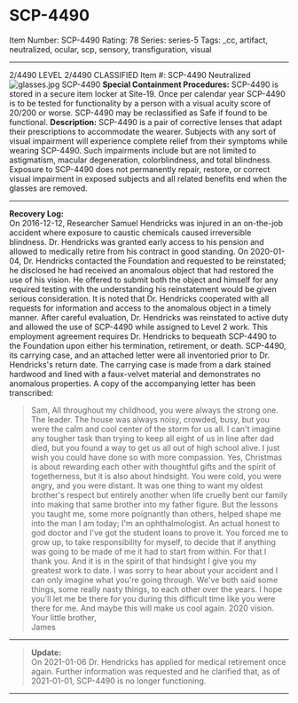 # SCP-4490
Item Number: SCP-4490
Rating: 78
Series: series-5
Tags: _cc, artifact, neutralized, ocular, scp, sensory, transfiguration, visual

---

  

2/4490 LEVEL 2/4490
CLASSIFIED
Item #: SCP-4490
Neutralized
![glasses.jpg](https://scp-wiki.wdfiles.com/local--files/scp-4490/glasses.jpg)
SCP-4490
**Special Containment Procedures:** SCP-4490 is stored in a secure item locker at Site-19. Once per calendar year SCP-4490 is to be tested for functionality by a person with a visual acuity score of 20/200 or worse. SCP-4490 may be reclassified as Safe if found to be functional.
**Description:** SCP-4490 is a pair of corrective lenses that adapt their prescriptions to accommodate the wearer. Subjects with any sort of visual impairment will experience complete relief from their symptoms while wearing SCP-4490. Such impairments include but are not limited to astigmatism, macular degeneration, colorblindness, and total blindness.
Exposure to SCP-4490 does not permanently repair, restore, or correct visual impairment in exposed subjects and all related benefits end when the glasses are removed.
* * *
**Recovery Log:**  
On 2016-12-12, Researcher Samuel Hendricks was injured in an on-the-job accident where exposure to caustic chemicals caused irreversible blindness. Dr. Hendricks was granted early access to his pension and allowed to medically retire from his contract in good standing.
On 2020-01-04, Dr. Hendricks contacted the Foundation and requested to be reinstated; he disclosed he had received an anomalous object that had restored the use of his vision. He offered to submit both the object and himself for any required testing with the understanding his reinstatement would be given serious consideration. It is noted that Dr. Hendricks cooperated with all requests for information and access to the anomalous object in a timely manner.
After careful evaluation, Dr. Hendricks was reinstated to active duty and allowed the use of SCP-4490 while assigned to Level 2 work. This employment agreement requires Dr. Hendricks to bequeath SCP-4490 to the Foundation upon either his termination, retirement, or death.
SCP-4490, its carrying case, and an attached letter were all inventoried prior to Dr. Hendricks's return date. The carrying case is made from a dark stained hardwood and lined with a faux-velvet material and demonstrates no anomalous properties. A copy of the accompanying letter has been transcribed:
> Sam,
> All throughout my childhood, you were always the strong one. The leader. The house was always noisy, crowded, busy, but you were the calm and cool center of the storm for us all. I can't imagine any tougher task than trying to keep all eight of us in line after dad died, but you found a way to get us all out of high school alive. I just wish you could have done so with more compassion.
> Yes, Christmas is about rewarding each other with thoughtful gifts and the spirit of togetherness, but it is also about hindsight. You were cold, you were angry, and you were distant. It was one thing to want my oldest brother's respect but entirely another when life cruelly bent our family into making that same brother into my father figure.
> But the lessons you taught me, some more poignantly than others, helped shape me into the man I am today; I'm an ophthalmologist. An actual honest to god doctor and I've got the student loans to prove it. You forced me to grow up, to take responsibility for myself, to decide that if anything was going to be made of me it had to start from within. For that I thank you.
> And it is in the spirit of that hindsight I give you my greatest work to date. I was sorry to hear about your accident and I can only imagine what you're going through. We've both said some things, some really nasty things, to each other over the years. I hope you'll let me be there for you during this difficult time like you were there for me. And maybe this will make us cool again.
> 2020 vision.
> Your little brother,  
>  James
* * *
> **Update:**  
>  On 2021-01-06 Dr. Hendricks has applied for medical retirement once again. Further information was requested and he clarified that, as of 2021-01-01, SCP-4490 is no longer functioning.
* * *